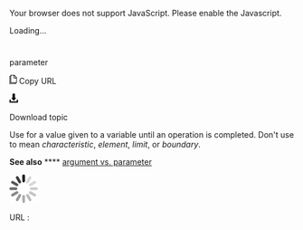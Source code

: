 Your browser does not support JavaScript. Please enable the Javascript.

Loading...

# 

parameter

![Copy URL](media/parameter/Copy.png)
Copy URL

![Download](media/parameter/Download.png)

Download topic

Use for a value given to a variable until an operation is completed. Don't use to mean *characteristic*, *element*, *limit*, or *boundary*.

**See also** **** [argument vs. parameter](https://worldready.cloudapp.net/Styleguide/Read?id=2700&topicid=32539)

![In progress](media/parameter/activity-large.gif)

URL :
